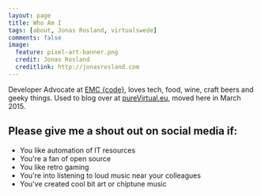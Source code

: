 ```yaml
---
layout: page
title: Who Am I
tags: [about, Jonas Rosland, virtualswede]
comments: false
image:
  feature: pixel-art-banner.png
  credit: Jonas Rosland
  creditlink: http://jonasrosland.com
---
```


Developer Advocate at [EMC {code}](http://emccode.github.io), loves tech, food, wine, craft beers and geeky things.
Used to blog over at [pureVirtual.eu](http://pureVirtual.eu), moved here in March 2015.

## Please give me a shout out on social media if:

* You like automation of IT resources
* You're a fan of open source
* You like retro gaming
* You're into listening to loud music near your colleagues
* You've created cool bit art or chiptune music

